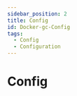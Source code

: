 ```yaml
---
sidebar_position: 2
title: Config
id: Docker-gc-Config
tags:
  - Config
  - Configuration
---
```


# Config
